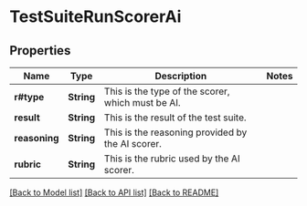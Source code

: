 # TestSuiteRunScorerAi

## Properties

Name | Type | Description | Notes
------------ | ------------- | ------------- | -------------
**r#type** | **String** | This is the type of the scorer, which must be AI. | 
**result** | **String** | This is the result of the test suite. | 
**reasoning** | **String** | This is the reasoning provided by the AI scorer. | 
**rubric** | **String** | This is the rubric used by the AI scorer. | 

[[Back to Model list]](../README.md#documentation-for-models) [[Back to API list]](../README.md#documentation-for-api-endpoints) [[Back to README]](../README.md)


